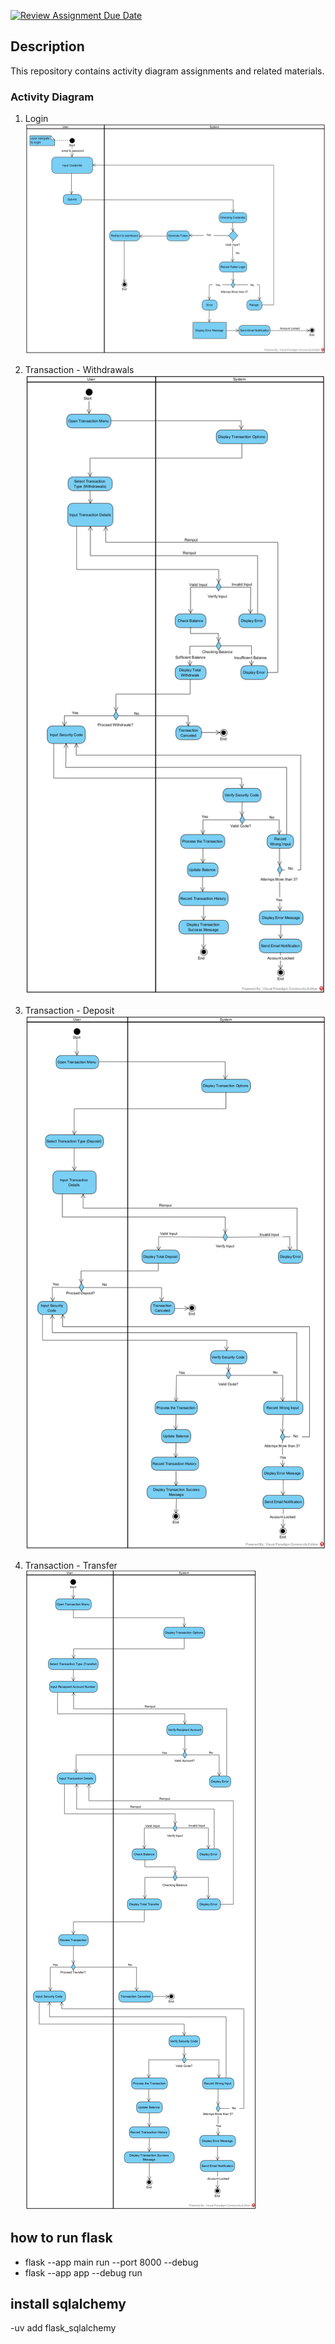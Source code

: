 [![Review Assignment Due Date](https://classroom.github.com/assets/deadline-readme-button-22041afd0340ce965d47ae6ef1cefeee28c7c493a6346c4f15d667ab976d596c.svg)](https://classroom.github.com/a/OEA-wQat)


## Description
This repository contains activity diagram assignments and related materials.

### Activity Diagram

1. Login
![Login Activity Diagram](./ActivityDiagram/Login.png)

2. Transaction - Withdrawals
![Withdrawals Activity Diagram](./ActivityDiagram/Transaction%20-%20Withdrawals.png)

3. Transaction - Deposit
![Deposit Activity Diagram](./ActivityDiagram/Transaction%20-%20Deposit.png)

4. Transaction - Transfer
![Transfer Activity Diagram](./ActivityDiagram/Transaction%20-%20Transfer.png)


## how to run flask
- flask --app main run --port 8000 --debug
- flask --app app --debug run

## install sqlalchemy
-uv add flask_sqlalchemy